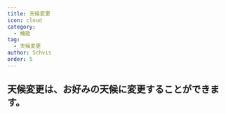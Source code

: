 ```yaml
---
title: 天候変更
icon: cloud
category:
  - 機能
tag:
  - 天候変更
author: Schvis
order: 5
---
```


## 天候変更は、お好みの天候に変更することができます。
